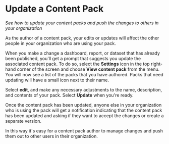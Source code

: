 <properties
   pageTitle="Update a Content Pack"
   description="Update your content packs and push the changes to others in your organization."
   services="powerbi"
   documentationCenter=""
   authors="davidiseminger"
   manager="mblythe"
   editor=""
   tags=""
   featuredVideoId="nem2r4NpTyU"
   featuredVideoThumb=""
   courseDuration=""/>

<tags
   ms.service="powerbi"
   ms.devlang="NA"
   ms.topic="article"
   ms.tgt_pltfrm="NA"
   ms.workload="powerbi"
   ms.date="02/20/2016"
   ms.author="v-jescoo"/>

# Update a Content Pack

*See how to update your content packs and push the changes to others in your organization*

As the author of a content pack, your edits or updates will affect the other people in your organization who are using your pack.

When you make a change a dashboard, report, or dataset that has already been published, you'll get a prompt that suggests you update the associated content pack. To do so, select the **Settings** icon in the top right-hand corner of the screen and choose **View content pack** from the menu. You will now see a list of the packs that you have authored. Packs that need updating will have a small icon next to their name.

Select **edit**, and make any necessary adjustments to the name, description, and contents of your pack. Select **Update** when you're ready.

Once the content pack has been updated, anyone else in your organization who is using the pack will get a notification indicating that the content pack has been updated and asking if they want to accept the changes or create a separate version.

In this way it's easy for a content pack author to manage changes and push them out to other users in their organization.
